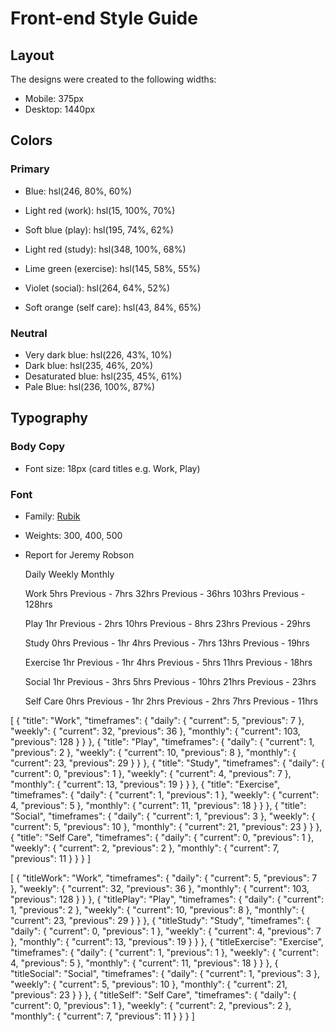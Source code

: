 # Front-end Style Guide

## Layout

The designs were created to the following widths:

- Mobile: 375px
- Desktop: 1440px

## Colors

### Primary

- Blue: hsl(246, 80%, 60%)

- Light red (work): hsl(15, 100%, 70%)
- Soft blue (play): hsl(195, 74%, 62%)
- Light red (study): hsl(348, 100%, 68%)
- Lime green (exercise): hsl(145, 58%, 55%)
- Violet (social): hsl(264, 64%, 52%)
- Soft orange (self care): hsl(43, 84%, 65%)

### Neutral

- Very dark blue: hsl(226, 43%, 10%)
- Dark blue: hsl(235, 46%, 20%)
- Desaturated blue: hsl(235, 45%, 61%)
- Pale Blue: hsl(236, 100%, 87%)

## Typography

### Body Copy

- Font size: 18px (card titles e.g. Work, Play)

### Font

- Family: [Rubik](https://fonts.google.com/specimen/Rubik)
- Weights: 300, 400, 500

- Report for
  Jeremy Robson

  Daily
  Weekly
  Monthly

  Work
  5hrs <!-- daily -->
  Previous - 7hrs <!-- daily -->
  32hrs <!-- weekly -->
  Previous - 36hrs <!-- weekly -->
  103hrs <!-- monthly -->
  Previous - 128hrs <!-- monthly -->

  Play
  1hr <!-- daily -->
  Previous - 2hrs <!-- daily -->
  10hrs <!-- weekly -->
  Previous - 8hrs <!-- weekly -->
  23hrs <!-- monthly -->
  Previous - 29hrs <!-- monthly -->

  Study
  0hrs <!-- daily -->
  Previous - 1hr <!-- daily -->
  4hrs <!-- weekly -->
  Previous - 7hrs <!-- weekly -->
  13hrs <!-- monthly -->
  Previous - 19hrs <!-- monthly -->

  Exercise
  1hr <!-- daily -->
  Previous - 1hr <!-- daily -->
  4hrs <!-- weekly -->
  Previous - 5hrs <!-- weekly -->
  11hrs <!-- monthly -->
  Previous - 18hrs <!-- monthly -->

  Social
  1hr <!-- daily -->
  Previous - 3hrs <!-- daily -->
  5hrs <!-- weekly -->
  Previous - 10hrs <!-- weekly -->
  21hrs <!-- monthly -->
  Previous - 23hrs <!-- monthly -->

  Self Care
  0hrs <!-- daily -->
  Previous - 1hr <!-- daily -->
  2hrs <!-- weekly -->
  Previous - 2hrs <!-- weekly -->
  7hrs <!-- monthly -->
  Previous - 11hrs <!-- monthly -->

[
  {
    "title": "Work",
    "timeframes": {
      "daily": {
        "current": 5,
        "previous": 7
      },
      "weekly": {
        "current": 32,
        "previous": 36
      },
      "monthly": {
        "current": 103,
        "previous": 128
      }
    }
  },
  {
    "title": "Play",
    "timeframes": {
      "daily": {
        "current": 1,
        "previous": 2
      },
      "weekly": {
        "current": 10,
        "previous": 8
      },
      "monthly": {
        "current": 23,
        "previous": 29
      }
    }
  },
  {
    "title": "Study",
    "timeframes": {
      "daily": {
        "current": 0,
        "previous": 1
      },
      "weekly": {
        "current": 4,
        "previous": 7
      },
      "monthly": {
        "current": 13,
        "previous": 19
      }
    }
  },
  {
    "title": "Exercise",
    "timeframes": {
      "daily": {
        "current": 1,
        "previous": 1
      },
      "weekly": {
        "current": 4,
        "previous": 5
      },
      "monthly": {
        "current": 11,
        "previous": 18
      }
    }
  },
  {
    "title": "Social",
    "timeframes": {
      "daily": {
        "current": 1,
        "previous": 3
      },
      "weekly": {
        "current": 5,
        "previous": 10
      },
      "monthly": {
        "current": 21,
        "previous": 23
      }
    }
  },
  {
    "title": "Self Care",
    "timeframes": {
      "daily": {
        "current": 0,
        "previous": 1
      },
      "weekly": {
        "current": 2,
        "previous": 2
      },
      "monthly": {
        "current": 7,
        "previous": 11
      }
    }
  }
]











 [
  {
    "titleWork": "Work",
    "timeframes": {
      "daily": {
        "current": 5,
        "previous": 7
      },
      "weekly": {
        "current": 32,
        "previous": 36
      },
      "monthly": {
        "current": 103,
        "previous": 128
      }
    }
  },
  {
    "titlePlay": "Play",
    "timeframes": {
      "daily": {
        "current": 1,
        "previous": 2
      },
      "weekly": {
        "current": 10,
        "previous": 8
      },
      "monthly": {
        "current": 23,
        "previous": 29
      }
    }
  },
  {
    "titleStudy": "Study",
    "timeframes": {
      "daily": {
        "current": 0,
        "previous": 1
      },
      "weekly": {
        "current": 4,
        "previous": 7
      },
      "monthly": {
        "current": 13,
        "previous": 19
      }
    }
  },
  {
    "titleExercise": "Exercise",
    "timeframes": {
      "daily": {
        "current": 1,
        "previous": 1
      },
      "weekly": {
        "current": 4,
        "previous": 5
      },
      "monthly": {
        "current": 11,
        "previous": 18
      }
    }
  },
  {
    "titleSocial": "Social",
    "timeframes": {
      "daily": {
        "current": 1,
        "previous": 3
      },
      "weekly": {
        "current": 5,
        "previous": 10
      },
      "monthly": {
        "current": 21,
        "previous": 23
      }
    }
  },
  {
    "titleSelf": "Self Care",
    "timeframes": {
      "daily": {
        "current": 0,
        "previous": 1
      },
      "weekly": {
        "current": 2,
        "previous": 2
      },
      "monthly": {
        "current": 7,
        "previous": 11
      }
    }
  }
]